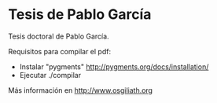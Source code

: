 Tesis de Pablo García
===

Tesis doctoral de Pablo García. 

Requisitos para compilar el pdf:
- Instalar "pygments" http://pygments.org/docs/installation/
- Ejecutar ./compilar

Más información en http://www.osgiliath.org
